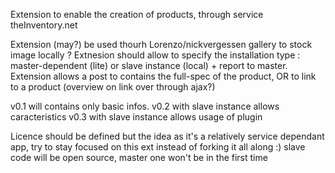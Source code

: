 Extension to enable the creation of products, through service theInventory.net

Extension (may?) be used thourh Lorenzo/nickvergessen gallery to stock image locally ?
Extnesion should allow to specify the installation type : master-dependent (lite) or slave instance (local) + report to master.
Extension allows a post to contains the full-spec of the product, OR to link to a product (overview on link over through ajax?)


v0.1 will contains only basic infos.
v0.2 with slave instance allows caracteristics
v0.3 with slave instance allows usage of plugin

Licence should be defined but the idea as it's a relatively service dependant app, try to stay focused on this ext instead of forking it all along :)
slave code will be open source, master one won't be in the first time
